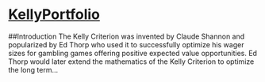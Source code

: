 # [KellyPortfolio](https://thk3421-models.github.io/KellyPortfolio/)

##Introduction
The Kelly Criterion was invented by Claude Shannon and popularized by Ed Thorp who used it to successfully optimize his wager sizes for gambling games offering positive expected value opportunities.   Ed Thorp would later extend the mathematics of the Kelly Criterion to optimize the long term... 
